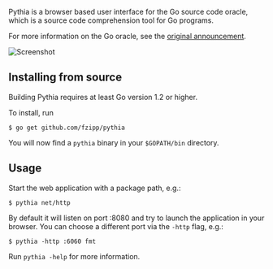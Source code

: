 Pythia is a browser based user interface for the Go source code oracle,
which is a source code comprehension tool for Go programs.

For more information on the Go oracle, see the [original announcement](https://groups.google.com/d/msg/golang-nuts/CwdIJZs6Tfc/GX7ixTK_Dd4J).

![Screenshot](https://raw.github.com/fzipp/pythia/gh-pages/images/pythia_screenshot.png)


Installing from source
----------------------

Building Pythia requires at least Go version 1.2 or higher.

To install, run

    $ go get github.com/fzipp/pythia

You will now find a `pythia` binary in your `$GOPATH/bin` directory.

Usage
-----

Start the web application with a package path, e.g.:

    $ pythia net/http

By default it will listen on port :8080 and try to launch the application
in your browser. You can choose a different port via the `-http` flag, e.g.:

    $ pythia -http :6060 fmt

Run `pythia -help` for more information.

